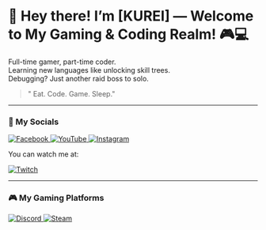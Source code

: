 # 👋 Hey there! I’m [KUREI] — Welcome to My Gaming & Coding Realm! 🎮💻

Full-time gamer, part-time coder.  
Learning new languages like unlocking skill trees.  
Debugging? Just another raid boss to solo.

>" Eat. Code. Game. Sleep."

---
### 📲 My Socials

<a href="https://www.facebook.com/share/1GRrpxucui/" target="_blank">
  <img src="https://img.icons8.com/color/48/facebook.png" alt="Facebook" />
</a>
<a href="https://www.youtube.com/@your-channel-name" target="_blank">
  <img src="https://img.icons8.com/color/48/youtube-play.png" alt="YouTube" />
</a>
<a href="https://www.instagram.com/jm_vhy?igsh=MXdmOTA3bjRubDZ5eQ==" target="_blank">
  <img src="https://img.icons8.com/color/48/instagram-new--v1.png" alt="Instagram" />
</a>

You can watch me at:  

<a href="https://www.twitch.tv/your_username" target="_blank" title="Twitch">
  <img src="https://img.icons8.com/ios-filled/50/9146FF/twitch.png" alt="Twitch" />
</a>

---

### 🎮 My Gaming Platforms

<a href="https://discord.com/users/YOUR_USER_ID" target="_blank">
  <img src="https://img.icons8.com/color/48/discord-logo.png" alt="Discord" />
</a>
<a href="https://store.steampowered.com/" target="_blank" title="Steam">
  <img src="https://img.icons8.com/color/48/steam.png" alt="Steam" />
</a>


